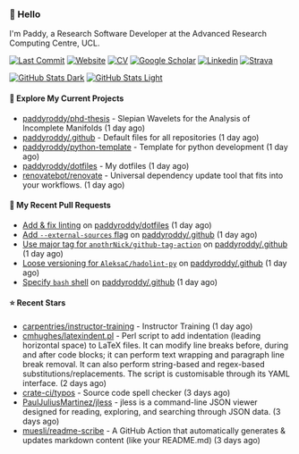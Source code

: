 

### 👋 Hello 

I'm Paddy, a Research Software Developer at the Advanced Research Computing
Centre, UCL.

[![Last Commit](https://img.shields.io/github/last-commit/paddyroddy/paddyroddy/main?label=updated)](https://github.com/paddyroddy)
[![Website](https://img.shields.io/badge/GitHub%20Pages-222?logo=githubpages&logoColor=fff&style=for-the-badge&style=flat)](https://paddyroddy.github.io)
[![CV](https://img.shields.io/badge/CV-PDF-pink.svg)](https://paddyroddy.github.io/cv)
[![Google Scholar](https://img.shields.io/badge/Google%20Scholar-4285F4?logo=googlescholar&logoColor=fff&style=for-the-badge&style=flat)](https://scholar.google.com/citations?user=OFigHUwAAAAJ)
[![Linkedin](https://img.shields.io/badge/LinkedIn-0A66C2?logo=linkedin&logoColor=fff&style=for-the-badge&style=flat)](https://www.linkedin.com/in/patrickjamesroddy)
[![Strava](https://img.shields.io/badge/Strava-FC4C02?style=for-the-badge&logo=strava&logoColor=white&style=flat)](https://www.strava.com/athletes/patrick_roddy)

[![GitHub Stats Dark](https://github-readme-stats-paddyroddy.vercel.app/api?username=paddyroddy&disable_animations=true&hide_border=true&hide_title=true&include_all_commits=true&rank_icon=github&show=prs_merged,reviews&show_icons=true&theme=tokyonight)](https://github.com/paddyroddy/paddyroddy#gh-dark-mode-only)
[![GitHub Stats Light](https://github-readme-stats-paddyroddy.vercel.app/api?username=paddyroddy&disable_animations=true&hide_border=true&hide_title=true&include_all_commits=true&rank_icon=github&show=prs_merged,reviews&show_icons=true&theme=default)](https://github.com/paddyroddy/paddyroddy#gh-light-mode-only)

#### 👷 Explore My Current Projects

- [paddyroddy/phd-thesis](https://github.com/paddyroddy/phd-thesis) - Slepian Wavelets for the Analysis of Incomplete Manifolds
  (1 day ago)
- [paddyroddy/.github](https://github.com/paddyroddy/.github) - Default files for all repositories
  (1 day ago)
- [paddyroddy/python-template](https://github.com/paddyroddy/python-template) - Template for python development
  (1 day ago)
- [paddyroddy/dotfiles](https://github.com/paddyroddy/dotfiles) - My dotfiles
  (1 day ago)
- [renovatebot/renovate](https://github.com/renovatebot/renovate) - Universal dependency update tool that fits into your workflows.
  (1 day ago)

#### 🔨 My Recent Pull Requests

- [Add &amp; fix linting](https://github.com/paddyroddy/dotfiles/pull/24) on [paddyroddy/dotfiles](https://github.com/paddyroddy/dotfiles)
  (1 day ago)
- [Add `--external-sources` flag](https://github.com/paddyroddy/.github/pull/172) on [paddyroddy/.github](https://github.com/paddyroddy/.github)
  (1 day ago)
- [Use major tag for `anothrNick/github-tag-action`](https://github.com/paddyroddy/.github/pull/171) on [paddyroddy/.github](https://github.com/paddyroddy/.github)
  (1 day ago)
- [Loose versioning for `AleksaC/hadolint-py`](https://github.com/paddyroddy/.github/pull/170) on [paddyroddy/.github](https://github.com/paddyroddy/.github)
  (1 day ago)
- [Specify `bash` shell](https://github.com/paddyroddy/.github/pull/169) on [paddyroddy/.github](https://github.com/paddyroddy/.github)
  (1 day ago)

#### ⭐ Recent Stars

- [carpentries/instructor-training](https://github.com/carpentries/instructor-training) - Instructor Training
  (1 day ago)
- [cmhughes/latexindent.pl](https://github.com/cmhughes/latexindent.pl) - Perl script to add indentation (leading horizontal space) to LaTeX files. It can modify line breaks before, during and after code blocks; it can perform text wrapping and paragraph line break removal. It can also perform string-based and regex-based substitutions/replacements. The script is customisable through its YAML interface.
  (2 days ago)
- [crate-ci/typos](https://github.com/crate-ci/typos) - Source code spell checker
  (3 days ago)
- [PaulJuliusMartinez/jless](https://github.com/PaulJuliusMartinez/jless) - jless is a command-line JSON viewer designed for reading, exploring, and searching through JSON data.
  (3 days ago)
- [muesli/readme-scribe](https://github.com/muesli/readme-scribe) - A GitHub Action that automatically generates &amp; updates markdown content (like your README.md)
  (3 days ago)
